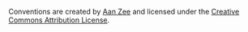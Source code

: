 Conventions are created by [Aan Zee](http://www.aanzee.nl) and licensed under the [Creative Commons
Attribution License](http://creativecommons.org/licenses/by/3.0/).